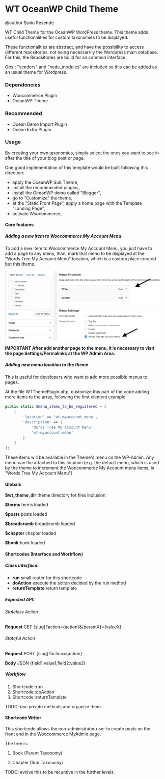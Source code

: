 WT OceanWP Child Theme
=================

@author Savio Resende

WT Child Theme for the OceanWP WordPress theme. This theme adds useful functionalities for custom taxonomies to be displayed.

These functionalities are abstract, and have the possibility to access different repositories, not being necessarrily the Wordpress main database. For this, the Repositories are build for an common Interface.

Obs.: "vendors" and "node_modules" are included so this can be added as an usual theme for Wordpress.

### Dependencies

- Woocommerce Plugin
- OceanWP Theme

### Recommended

- Ocean Demo Import Plugin
- Ocean Extra Plugin

### Usage

By creating your own taxonomies, simply select the ones you want to see in after the title of your blog post or page.

One good implementation of this template would be built following this direction:

- apply the OceanWP Sub Theme,
- install the recommended plugins,
- install the OceanWP demo called "Blogger",
- go to "Customize" the theme,
- at the "Static Front Page", apply a home page with the Template "Landing Page",
- activate Woocommerce,

#### Core features

##### Adding a new item to Woocommerce My Account Menu

To add a new item to Woocommerce My Account Menu, you just have to add a page to any menu, than, mark that menu to be displayed at the "Words Tree My Account Menu" location, which is a custom place created but this theme.

![Adding item to menu](/image_add_page.png)

**IMPORTANT After add another page to the menu, it is necessary to visit the page Settings/Permalinks at the WP Admin Area.**

##### Adding new menu location to the theme

This is useful for developers who want to add more possible menus to pages.

At the file WTThemePlugin.php, customize this part of the code adding more items to the array, following the first element example:

```php
public static $menu_items_to_be_registered = [
    [
        'location' => 'wt_myaccount_menu',
        'description' => [
            'Words Tree My Account Menu',
            'wt-myaccount-menu'
        ]
    ]
];
```

These items will be available in the Theme's menu on the WP-Admin. Any menu can the attached to this location (e.g. the default menu, which is used by the theme to increment the Woocommerce My Account menu items, is "Words Tree My Account Menu").


#### Globals

**$wt_theme_dir** theme directory for files inclusion.

**$terms** terms loaded

**$posts** posts loaded

**$breadcrumb** breadcrumb loaded

**$chapter** chapter loaded

**$book** book loaded


#### Shortcodes (Interface and Workflow)

##### Class Interface:

- **run** small router for this shortcode
- **doAction** execute the action decided by the run method
- **returnTemplate** return template

##### Expected API:

###### Stateless Action

**Request** GET {slug}?action={action}&{paramX}={valueX}

###### Stateful Action

**Request** POST {slug}?action={action}

**Body** JSON {field1:value1,field2:value2}


##### Workflow

1. Shortcode::run
2. Shortcode::doAction
3. Shortcode::returnTemplate

TODO: doc private methods and organize them


#### Shortcode Writer

This shortcode allows the non-administrator user to create posts on the front end in the Woocommerce MyAdmin page.

The tree is:

1. Book (Parent Taxonomy)

2. Chapter (Sub Taxonomy)

TODO: evolve this to be recursive in the further levels. 